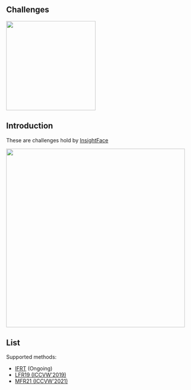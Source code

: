 ## Challenges


<div align="left">
  <img src="https://insightface.ai/assets/img/custom/logo3.jpg" width="240"/>
</div>


## Introduction

These are challenges hold by [InsightFace](https://insightface.ai)


<div align="left">
  <img src="https://insightface.ai/assets/img/custom/thumb_ifrt.png" width="480"/>
</div>



## List


Supported methods:

- [IFRT](ifrt) (Ongoing)
- [LFR19 (ICCVW'2019)](iccv19-lfr)
- [MFR21 (ICCVW'2021)](iccv21-mfr)





